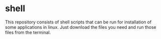 # shell
This repository consists of shell scripts that can be run for installation of some applications in linux.
Just download the files you need and run those files from the terminal.
